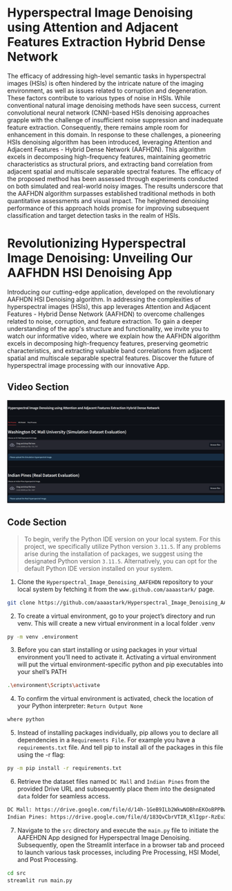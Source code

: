 
# **Hyperspectral Image Denoising using Attention and Adjacent Features Extraction Hybrid Dense Network**
The efficacy of addressing high-level semantic tasks in hyperspectral images (HSIs) is often hindered by the intricate nature of the imaging environment, as well as issues related to corruption and degeneration. These factors contribute to various types of noise in HSIs. While conventional natural image denoising methods have seen success, current convolutional neural network (CNN)-based HSIs denoising approaches grapple with the challenge of insufficient noise suppression and inadequate feature extraction. Consequently, there remains ample room for enhancement in this domain. In response to these challenges, a pioneering HSIs denoising algorithm has been introduced, leveraging Attention and Adjacent Features - Hybrid Dense Network (AAFHDN). This algorithm excels in decomposing high-frequency features, maintaining geometric characteristics as structural priors, and extracting band correlation from adjacent spatial and multiscale separable spectral features. The efficacy of the proposed method has been assessed through experiments conducted on both simulated and real-world noisy images. The results underscore that the AAFHDN algorithm surpasses established traditional methods in both quantitative assessments and visual impact. The heightened denoising performance of this approach holds promise for improving subsequent classification and target detection tasks in the realm of HSIs.


# **Revolutionizing Hyperspectral Image Denoising: Unveiling Our AAFHDN HSI Denoising App**
Introducing our cutting-edge application, developed on the revolutionary AAFHDN HSI Denoising algorithm. In addressing the complexities of hyperspectral images (HSIs), this app leverages Attention and Adjacent Features - Hybrid Dense Network (AAFHDN) to overcome challenges related to noise, corruption, and feature extraction. To gain a deeper understanding of the app's structure and functionality, we invite you to watch our informative video, where we explain how the AAFHDN algorithm excels in decomposing high-frequency features, preserving geometric characteristics, and extracting valuable band correlations from adjacent spatial and multiscale separable spectral features. Discover the future of hyperspectral image processing with our innovative App.

## **Video Section**
[![HSI App](https://github.com/aaaastark/Hyperspectral_Image_Denoising_AAFEHDN/blob/master/data/AppView.png)](https://drive.google.com/file/d/1T_8KnEldcaglV6O6XlDaNTFCYHe_dl3Z/view?usp=sharing)

## **Code Section**
> To begin, verify the Python IDE version on your local system. For this project, we specifically utilize Python version `3.11.5`. If any problems arise during the installation of packages, we suggest using the designated Python version `3.11.5`. Alternatively, you can opt for the default Python IDE version installed on your system.

1. Clone the `Hyperspectral_Image_Denoising_AAFEHDN` repository to your local system by fetching it from the `www.github.com/aaaastark/` page.
```bash
git clone https://github.com/aaaastark/Hyperspectral_Image_Denoising_AAFEHDN.git
```
2. To create a virtual environment, go to your project’s directory and run venv. This will create a new virtual environment in a local folder .venv
```bash
py -m venv .environment
```
3. Before you can start installing or using packages in your virtual environment you’ll need to activate it. Activating a virtual environment will put the virtual environment-specific python and pip executables into your shell’s PATH
```bash
.\environment\Scripts\activate
```
4. To confirm the virtual environment is activated, check the location of your Python interpreter: `Return Output None`
```bash
where python
```
5. Instead of installing packages individually, pip allows you to declare all dependencies in a `Requirements File`. For example you have a `requirements.txt` file. And tell pip to install all of the packages in this file using the -r flag:
```bash
py -m pip install -r requirements.txt
```
6. Retrieve the dataset files named `DC Mall` and `Indian Pines` from the provided Drive URL and subsequently place them into the designated `data` folder for seamless access.
```bash
DC Mall: https://drive.google.com/file/d/14h-1GeB9ILb2WkwNOBhnEKOoBPPBwiKh/view?usp=sharing
Indian Pines: https://drive.google.com/file/d/183QvCbrVTIR_KlIgpr-RzEu3_vXl68OH/view?usp=sharing
```
7. Navigate to the `src` directory and execute the `main.py` file to initiate the AAFEHDN App designed for Hyperspectral Image Denoising. Subsequently, open the Streamlit interface in a browser tab and proceed to launch various task processes, including Pre Processing, HSI Model, and Post Processing.
```bash
cd src
streamlit run main.py
```
